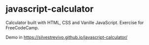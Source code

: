 # javascript-calculator
Calculator built with HTML, CSS and Vanille JavaScript. Exercise for FreeCodeCamp.

Demo in https://silvestrevivo.github.io/javascript-calculator/

